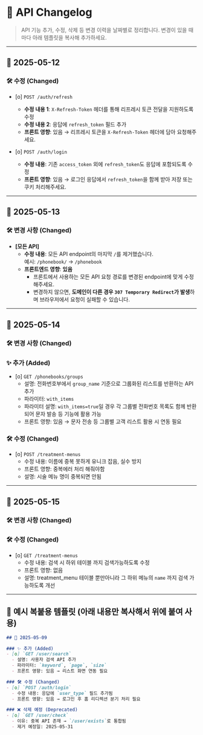 # 📘 API Changelog

> API 기능 추가, 수정, 삭제 등 변경 이력을 날짜별로 정리합니다.
> 변경이 있을 때마다 아래 템플릿을 복사해 추가하세요.

---

## 🔄 2025-05-12

### 🛠 수정 (Changed)

- [o] `POST /auth/refresh`  
  - **수정 내용 1**: `X-Refresh-Token` 헤더를 통해 리프레시 토큰 전달을 지원하도록 수정  
  - **수정 내용 2**: 응답에 `refresh_token` 필드 추가  
  - **프론트 영향**: 있음 → 리프레시 토큰을 `X-Refresh-Token` 헤더에 담아 요청해주세요.

- [o] `POST /auth/login`  
  - **수정 내용**: 기존 `access_token` 외에 `refresh_token`도 응답에 포함되도록 수정  
  - **프론트 영향**: 있음 → 로그인 응답에서 `refresh_token`을 함께 받아 저장 또는 쿠키 처리해주세요.
---

## 🔄 2025-05-13

### 🛠 변경 사항 (Changed)

- **[모든 API]**
  - **수정 내용**: 모든 API endpoint의 마지막 `/`를 제거했습니다.  
    예시: `/phonebook/` → `/phonebook`
  - **프론트엔드 영향**: **있음**  
    - 프론트에서 사용하는 모든 API 요청 경로를 변경된 endpoint에 맞게 수정해주세요.  
    - 변경하지 않으면, **도메인이 다른 경우 `307 Temporary Redirect`가 발생**하며 브라우저에서 요청이 실패할 수 있습니다.
---

## 🔄 2025-05-14

### 🛠 변경 사항 (Changed)

### ✨ 추가 (Added)
- [o] `GET /phonebooks/groups`
  - 설명: 전화번호부에서 `group_name` 기준으로 그룹화된 리스트를 반환하는 API 추가
  - 파라미터: `with_items`
  - 파라미터 설명: `with_items=true`일 경우 각 그룹별 전화번호 목록도 함께 반환되어 문자 발송 등 기능에 활용 가능
  - 프론트 영향: 있음 → 문자 전송 등 그룹별 고객 리스트 활용 시 연동 필요

### 🛠 수정 (Changed)
- [o] `POST /treatment-menus`
  - 수정 내용: 이름에 중복 못하게 유니크 잡음, 실수 방지
  - 프론트 영향: 중복에러 처리 해줘야함
  - 설명: 시술 메뉴 명이 중복되면 안됨

---

## 🔄 2025-05-15

### 🛠 변경 사항 (Changed)

### 🛠 수정 (Changed)
- [o] `GET /treatment-menus`
  - 수정 내용: 검색 시 하위 테이블 까지 검색가능하도록 수정
  - 프론트 영향: 없음
  - 설명: treatment_menu 테이블 뿐만아니라 그 하위 메뉴의 `name` 까지 검색 가능하도록 개선
---

## 🧾 예시 복붙용 템플릿 (아래 내용만 복사해서 위에 붙여 사용)

````markdown
## 🔄 2025-05-09

### ✨ 추가 (Added)
- [o] `GET /user/search`
  - 설명: 사용자 검색 API 추가
  - 파라미터: `keyword`, `page`, `size`
  - 프론트 영향: 있음 → 리스트 화면 연동 필요

### 🛠 수정 (Changed)
- [o] `POST /auth/login`
  - 수정 내용: 응답에 `user_type` 필드 추가됨
  - 프론트 영향: 있음 → 로그인 후 홈 리디렉션 분기 처리 필요

### ❌ 삭제 예정 (Deprecated)
- [o] `GET /user/check`
  - 이유: 중복 API 존재 → `/user/exists`로 통합됨
  - 제거 예정일: 2025-05-31
